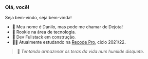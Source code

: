 ### Olá, você!

Seja bem-vindo, seja bem-vinda!

- 🤝 Meu nome é Danilo, mas pode me chamar de Dejota!
- 👶 Rookie na área de tecnologia.
- 🧱 Dev Fullstack em construção.
- 👨‍💻 Atualmente estudando na [Recode Pro](https://www.recodepro.org.br/), ciclo 2021/22.

> 💾 _Tentando armazenar os teras da vida num humilde disquete._
